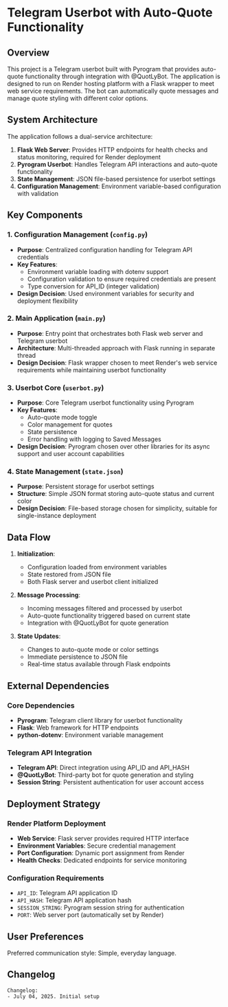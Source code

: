 # Telegram Userbot with Auto-Quote Functionality

## Overview

This project is a Telegram userbot built with Pyrogram that provides auto-quote functionality through integration with @QuotLyBot. The application is designed to run on Render hosting platform with a Flask wrapper to meet web service requirements. The bot can automatically quote messages and manage quote styling with different color options.

## System Architecture

The application follows a dual-service architecture:

1. **Flask Web Server**: Provides HTTP endpoints for health checks and status monitoring, required for Render deployment
2. **Pyrogram Userbot**: Handles Telegram API interactions and auto-quote functionality
3. **State Management**: JSON file-based persistence for userbot settings
4. **Configuration Management**: Environment variable-based configuration with validation

## Key Components

### 1. Configuration Management (`config.py`)
- **Purpose**: Centralized configuration handling for Telegram API credentials
- **Key Features**:
  - Environment variable loading with dotenv support
  - Configuration validation to ensure required credentials are present
  - Type conversion for API_ID (integer validation)
- **Design Decision**: Used environment variables for security and deployment flexibility

### 2. Main Application (`main.py`)
- **Purpose**: Entry point that orchestrates both Flask web server and Telegram userbot
- **Architecture**: Multi-threaded approach with Flask running in separate thread
- **Design Decision**: Flask wrapper chosen to meet Render's web service requirements while maintaining userbot functionality

### 3. Userbot Core (`userbot.py`)
- **Purpose**: Core Telegram userbot functionality using Pyrogram
- **Key Features**:
  - Auto-quote mode toggle
  - Color management for quotes
  - State persistence
  - Error handling with logging to Saved Messages
- **Design Decision**: Pyrogram chosen over other libraries for its async support and user account capabilities

### 4. State Management (`state.json`)
- **Purpose**: Persistent storage for userbot settings
- **Structure**: Simple JSON format storing auto-quote status and current color
- **Design Decision**: File-based storage chosen for simplicity, suitable for single-instance deployment

## Data Flow

1. **Initialization**:
   - Configuration loaded from environment variables
   - State restored from JSON file
   - Both Flask server and userbot client initialized

2. **Message Processing**:
   - Incoming messages filtered and processed by userbot
   - Auto-quote functionality triggered based on current state
   - Integration with @QuotLyBot for quote generation

3. **State Updates**:
   - Changes to auto-quote mode or color settings
   - Immediate persistence to JSON file
   - Real-time status available through Flask endpoints

## External Dependencies

### Core Dependencies
- **Pyrogram**: Telegram client library for userbot functionality
- **Flask**: Web framework for HTTP endpoints
- **python-dotenv**: Environment variable management

### Telegram API Integration
- **Telegram API**: Direct integration using API_ID and API_HASH
- **@QuotLyBot**: Third-party bot for quote generation and styling
- **Session String**: Persistent authentication for user account access

## Deployment Strategy

### Render Platform Deployment
- **Web Service**: Flask server provides required HTTP interface
- **Environment Variables**: Secure credential management
- **Port Configuration**: Dynamic port assignment from Render
- **Health Checks**: Dedicated endpoints for service monitoring

### Configuration Requirements
- `API_ID`: Telegram API application ID
- `API_HASH`: Telegram API application hash
- `SESSION_STRING`: Pyrogram session string for authentication
- `PORT`: Web server port (automatically set by Render)

## User Preferences

Preferred communication style: Simple, everyday language.

## Changelog

```
Changelog:
- July 04, 2025. Initial setup
```